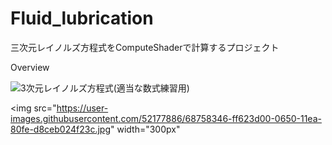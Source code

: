 # Fluid_lubrication
三次元レイノルズ方程式をComputeShaderで計算するプロジェクト

Overview

![3次元レイノルズ方程式(適当な数式練習用)](https://user-images.githubusercontent.com/52177886/68758346-ff623d00-0650-11ea-80fe-d8ceb024f23c.jpg)

<img src="https://user-images.githubusercontent.com/52177886/68758346-ff623d00-0650-11ea-80fe-d8ceb024f23c.jpg" width="300px"
